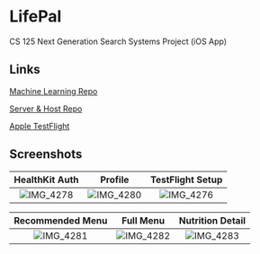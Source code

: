# LifePal
CS 125 Next Generation Search Systems Project (iOS App)

## Links
[Machine Learning Repo](https://github.com/Somdit/LifePal_Backend)

[Server & Host Repo](https://github.com/thoonuy/LifePalBackend)

[Apple TestFlight](https://testflight.apple.com/join/Rky0c3kW)

## Screenshots
HealthKit Auth |  Profile  | TestFlight Setup
:-------------------------:|:-------------------------:|:-------------------------:
![IMG_4278](https://github.com/shengyuan-lu/LifePal/assets/70995597/827e8ec0-1e0d-47b1-8b90-c4ab9d9a1cc4)  |  ![IMG_4280](https://github.com/shengyuan-lu/LifePal/assets/70995597/3b4da7d0-02d3-4453-aa85-ed455d78668c)  | ![IMG_4276](https://github.com/shengyuan-lu/LifePal/assets/70995597/21edd1bb-ec6a-4338-866e-0d21d07fabaa)



Recommended Menu |  Full Menu | Nutrition Detail  
:-------------------------:|:-------------------------:|:-------------------------:
![IMG_4281](https://github.com/shengyuan-lu/LifePal/assets/70995597/124445d0-8200-41d9-8466-23af6f21a97c) |  ![IMG_4282](https://github.com/shengyuan-lu/LifePal/assets/70995597/f14f8ab2-5fef-4d74-b734-529bf30e3c69) | ![IMG_4283](https://github.com/shengyuan-lu/LifePal/assets/70995597/cdbfb969-31c0-4a33-b2a2-a8c22bfb9bbd)

